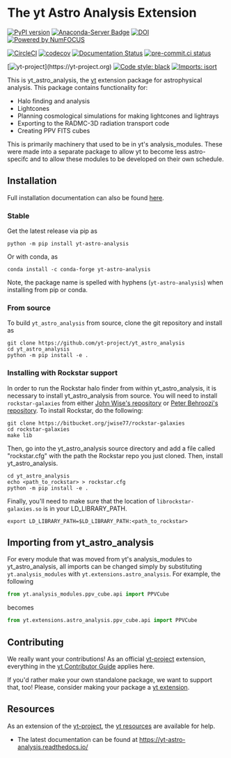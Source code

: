 # The yt Astro Analysis Extension


[![PyPI version](https://badge.fury.io/py/yt-astro-analysis.svg)](https://badge.fury.io/py/yt-astro-analysis)
[![Anaconda-Server Badge](https://anaconda.org/conda-forge/yt-astro-analysis/badges/version.svg)](https://anaconda.org/conda-forge/yt-astro-analysis)
[![DOI](https://zenodo.org/badge/DOI/10.5281/zenodo.1458961.svg)](https://doi.org/10.5281/zenodo.1458961)
[![Powered by NumFOCUS](https://img.shields.io/badge/powered%20by-NumFOCUS-orange.svg?style=flat&colorA=E1523D&colorB=007D8A)](https://numfocus.org)

[![CircleCI](https://circleci.com/gh/yt-project/yt_astro_analysis.svg?style=svg)](https://circleci.com/gh/yt-project/yt_astro_analysis)
[![codecov](https://codecov.io/gh/yt-project/yt_astro_analysis/branch/main/graph/badge.svg)](https://codecov.io/gh/yt-project/yt_astro_analysis)
[![Documentation Status](https://readthedocs.org/projects/yt-astro-analysis/badge/?version=latest)](https://yt-astro-analysis.readthedocs.io/en/latest/?badge=latest)
[![pre-commit.ci status](https://results.pre-commit.ci/badge/github/yt-project/yt_astro_analysis/main.svg)](https://results.pre-commit.ci/latest/github/yt-project/yt_astro_analysis/main)

[![yt-project](https://img.shields.io/static/v1?label="works%20with"&message="yt"&color="blueviolet")](https://yt-project.org)
[![Code style: black](https://img.shields.io/badge/code%20style-black-000000.svg)](https://github.com/psf/black)
[![Imports: isort](https://img.shields.io/badge/%20imports-isort-%231674b1?style=flat&labelColor=ef8336)](https://pycqa.github.io/isort/)

This is yt_astro_analysis, the [yt](https://github.com/yt-project/yt) extension
package for astrophysical analysis. This package contains
functionality for:

 * Halo finding and analysis
 * Lightcones
 * Planning cosmological simulations for making lightcones and lightrays
 * Exporting to the RADMC-3D radiation transport code
 * Creating PPV FITS cubes

This is primarily machinery that used to be in yt's
analysis_modules. These were made into a separate package to allow yt
to become less astro-specifc and to allow these modules to be
developed on their own schedule.

## Installation

Full installation documentation can also be found
[here](https://yt-astro-analysis.readthedocs.io/en/latest/Installation.html).

### Stable

Get the latest release via pip as
```shell
python -m pip install yt-astro-analysis
```

Or with conda, as
```shell
conda install -c conda-forge yt-astro-analysis
```

Note, the package name is spelled with hyphens (`yt-astro-analysis`)
when installing from pip or conda.

### From source

To build `yt_astro_analysis` from source, clone the git repository and install
as

```shell
git clone https://github.com/yt-project/yt_astro_analysis
cd yt_astro_analysis
python -m pip install -e .
```

### Installing with Rockstar support

In order to run the Rockstar halo finder from within yt_astro_analysis, it is
necessary to install yt_astro_analysis from source.
You will need to install `rockstar-galaxies` from either
[John Wise's
repository](https://bitbucket.org/jwise77/rockstar-galaxies) or [Peter
Behroozi's
repository](https://bitbucket.org/pbehroozi/rockstar-galaxies). To
install Rockstar, do the following:

```
git clone https://bitbucket.org/jwise77/rockstar-galaxies
cd rockstar-galaxies
make lib
```

Then, go into the yt_astro_analysis source directory and add a file called
"rockstar.cfg" with the path the Rockstar repo you just cloned.  Then, install
yt_astro_analysis.

```
cd yt_astro_analysis
echo <path_to_rockstar> > rockstar.cfg
python -m pip install -e .
```

Finally, you'll need to make sure that the location of
``librockstar-galaxies.so`` is in your LD_LIBRARY_PATH.

```
export LD_LIBRARY_PATH=$LD_LIBRARY_PATH:<path_to_rockstar>
```

## Importing from yt_astro_analysis

For every module that was moved from yt's analysis_modules to yt_astro_analysis,
all imports can be changed simply by substituting ``yt.analysis_modules`` with
``yt.extensions.astro_analysis``.  For example, the following

```python
from yt.analysis_modules.ppv_cube.api import PPVCube
```
becomes
```python
from yt.extensions.astro_analysis.ppv_cube.api import PPVCube
```

## Contributing

We really want your contributions!  As an official
[yt-project](https://yt-project.org/) extension, everything in the
[yt Contributor Guide](https://github.com/yt-project/yt#contributing) applies
here.

If you'd rather make your own standalone package, we want to support that, too!
Please, consider making your package a
[yt extension](https://yt-project.org/extensions.html).

## Resources

As an extension of the [yt-project](https://yt-project.org/), the
[yt resources](https://github.com/yt-project/yt#resources) are available for help.

 * The latest documentation can be found at https://yt-astro-analysis.readthedocs.io/
